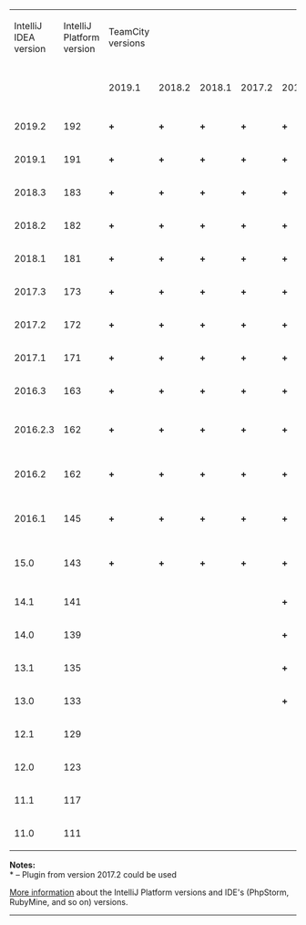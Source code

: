 [//]: # (title: IntelliJ Platform Plugin Compatibility)
[//]: # (auxiliary-id: IntelliJ Platform Plugin Compatibility)
<table>
<tr>
<td>

IntelliJ IDEA version

</td>
<td>

IntelliJ Platform version

</td>
<td>

TeamCity versions

</td>
</tr>
<tr>
<td></td>
<td></td>
<td>

2019.1

</td>
<td>

2018.2

</td>
<td>

2018.1

</td>
<td>

2017.2

</td>
<td>

2017.1\*

</td>
<td>

10.0 \*

</td>
<td>

9.1 \*

</td>
<td>

9.0 \*

</td>
<td>

8.1

</td>
<td>

8.0

</td>
<td>

7.1

</td>
<td>

7.0

</td>
</tr>
<tr>
<td>

2019.2

</td>
<td>

192

</td>
<td>

__\+__

</td>
<td>

__\+__

</td>
<td>

__\+__

</td>
<td>

__\+__

</td>
<td>

__\+__

</td>
<td>

__\+__

</td>
<td></td>
<td></td>
<td></td>
<td></td>
<td></td>
<td></td>
</tr>
<tr>
<td>

2019.1

</td>
<td>

191

</td>
<td>

__\+__

</td>
<td>

__\+__

</td>
<td>

__\+__

</td>
<td>

__\+__

</td>
<td>

__\+__

</td>
<td>

__\+__

</td>
<td></td>
<td></td>
<td></td>
<td></td>
<td></td>
<td></td>
</tr>
<tr>
<td>

2018.3

</td>
<td>

183

</td>
<td>

__\+__

</td>
<td>

__\+__

</td>
<td>

__\+__

</td>
<td>

__\+__

</td>
<td>

__\+__

</td>
<td>

__\+__

</td>
<td></td>
<td></td>
<td></td>
<td></td>
<td></td>
<td></td>
</tr>
<tr>
<td>

2018.2

</td>
<td>

182

</td>
<td>

__\+__

</td>
<td>

__\+__

</td>
<td>

__\+__

</td>
<td>

__\+__

</td>
<td>

__\+__

</td>
<td>

__\+__

</td>
<td></td>
<td></td>
<td></td>
<td></td>
<td></td>
<td></td>
</tr>
<tr>
<td>

2018.1

</td>
<td>

181

</td>
<td>

__\+__

</td>
<td>

__\+__

</td>
<td>

__\+__

</td>
<td>

__\+__

</td>
<td>

__\+__

</td>
<td>

__\+__

</td>
<td>

__\+__

</td>
<td></td>
<td></td>
<td></td>
<td></td>
<td></td>
</tr>
<tr>
<td>

2017.3

</td>
<td>

173

</td>
<td>

__\+__

</td>
<td>

__\+__

</td>
<td>

__\+__

</td>
<td>

__\+__

</td>
<td>

__\+__

</td>
<td>

__\+__

</td>
<td>

__\+__

</td>
<td></td>
<td></td>
<td></td>
<td></td>
<td></td>
</tr>
<tr>
<td>

2017.2

</td>
<td>

172

</td>
<td>

__\+__

</td>
<td>

__\+__

</td>
<td>

__\+__

</td>
<td>

__\+__

</td>
<td>

__\+__

</td>
<td>

__\+__

</td>
<td>

__\+__

</td>
<td></td>
<td></td>
<td></td>
<td></td>
<td></td>
</tr>
<tr>
<td>

2017.1

</td>
<td>

171

</td>
<td>

__\+__

</td>
<td>

__\+__

</td>
<td>

__\+__

</td>
<td>

__\+__

</td>
<td>

__\+__

</td>
<td>

__\+__

</td>
<td></td>
<td></td>
<td></td>
<td></td>
<td></td>
<td></td>
</tr>
<tr>
<td>

2016.3

</td>
<td>

163

</td>
<td>

__\+__

</td>
<td>

__\+__

</td>
<td>

__\+__

</td>
<td>

__\+__

</td>
<td>

__\+__

</td>
<td>

__\+__

</td>
<td></td>
<td></td>
<td></td>
<td></td>
<td></td>
<td></td>
</tr>
<tr>
<td>

2016.2.3

</td>
<td>

162

</td>
<td>

__\+__

</td>
<td>

__\+__

</td>
<td>

__\+__

</td>
<td>

__\+__

</td>
<td>

__\+__

</td>
<td>

__\+__

</td>
<td>

[TW-46864](https://youtrack.jetbrains.com/issue/TW-46864)

</td>
<td></td>
<td></td>
<td></td>
<td></td>
<td></td>
</tr>
<tr>
<td>

2016.2

</td>
<td>

162

</td>
<td>

__\+__

</td>
<td>

__\+__

</td>
<td>

__\+__

</td>
<td>

__\+__

</td>
<td>

__\+__

</td>
<td>

__\+__

</td>
<td>

__\+__

</td>
<td>

No Info

</td>
<td></td>
<td></td>
<td></td>
<td></td>
</tr>
<tr>
<td>

2016.1

</td>
<td>

145

</td>
<td>

__\+__

</td>
<td>

__\+__

</td>
<td>

__\+__

</td>
<td>

__\+__

</td>
<td>

__\+__

</td>
<td>

__\+__

</td>
<td>

__\+__

</td>
<td>

No Info

</td>
<td></td>
<td></td>
<td></td>
<td></td>
</tr>
<tr>
<td>

15.0

</td>
<td>

143

</td>
<td>

__\+__

</td>
<td>

__\+__

</td>
<td>

__\+__

</td>
<td>

__\+__

</td>
<td>

__\+__

</td>
<td>

__\+__

</td>
<td>

__\+__

</td>
<td>

__9.0.5\+__

</td>
<td>

[TW-41314](https://youtrack.jetbrains.com/issue/TW-41314)

</td>
<td></td>
<td></td>
<td></td>
</tr>
<tr>
<td>

14.1

</td>
<td>

141

</td>
<td></td>
<td></td>
<td></td>
<td></td>
<td>

__\+__

</td>
<td>

__\+__

</td>
<td>

__\+__

</td>
<td>

__\+__

</td>
<td>

__8.1.5\+__

</td>
<td></td>
<td></td>
<td></td>
</tr>
<tr>
<td>

14.0

</td>
<td>

139

</td>
<td></td>
<td></td>
<td></td>
<td></td>
<td>

__\+__

</td>
<td>

__\+__

</td>
<td>

__\+__

</td>
<td>

__\+__

</td>
<td>

__8.1.5\+__

</td>
<td></td>
<td></td>
<td></td>
</tr>
<tr>
<td>

13.1

</td>
<td>

135

</td>
<td></td>
<td></td>
<td></td>
<td></td>
<td>

__\+__

</td>
<td>

__\+__

</td>
<td>

__\+__

</td>
<td>

__\+__

</td>
<td>

__\+__

</td>
<td>

__\+__

</td>
<td>

__\+__

</td>
<td></td>
</tr>
<tr>
<td>

13.0

</td>
<td>

133

</td>
<td></td>
<td></td>
<td></td>
<td></td>
<td>

__\+__

</td>
<td>

__\+__

</td>
<td>

__\+__

</td>
<td>

__\+__

</td>
<td>

__\+__

</td>
<td>

__\+__

</td>
<td>

__\+__

</td>
<td></td>
</tr>
<tr>
<td>

12.1

</td>
<td>

129

</td>
<td></td>
<td></td>
<td></td>
<td></td>
<td></td>
<td></td>
<td>

__\+__

</td>
<td>

__\+__

</td>
<td>

__\+__

</td>
<td>

__\+__

</td>
<td>

__\+__

</td>
<td></td>
</tr>
<tr>
<td>

12.0

</td>
<td>

123

</td>
<td></td>
<td></td>
<td></td>
<td></td>
<td></td>
<td></td>
<td>

__\+__

</td>
<td>

__\+__

</td>
<td>

__\+__

</td>
<td>

__\+__

</td>
<td>

__\+__

</td>
<td></td>
</tr>
<tr>
<td>

11.1

</td>
<td>

117

</td>
<td></td>
<td></td>
<td></td>
<td></td>
<td></td>
<td></td>
<td>

__\+__

</td>
<td>

__\+__

</td>
<td>

__\+__

</td>
<td>

__\+__

</td>
<td>

__\+__

</td>
<td>

__\+__

</td>
</tr>
<tr>
<td>

11.0

</td>
<td>

111

</td>
<td></td>
<td></td>
<td></td>
<td></td>
<td></td>
<td></td>
<td></td>
<td></td>
<td>

__\+__

</td>
<td>

__\+__

</td>
<td>

__\+__

</td>
<td>

__\+__

</td>
</tr>
</table>

__Notes:__   
\* – Plugin from version 2017.2 could be used


[More information](http://www.jetbrains.org/intellij/sdk/docs/basics/getting_started/build_number_ranges.html) about the IntelliJ Platform versions and IDE's (PhpStorm, RubyMine, and so on) versions.

__ __